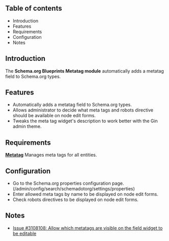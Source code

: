 Table of contents
-----------------

* Introduction
* Features
* Requirements
* Configuration
* Notes


Introduction
------------

The **Schema.org Blueprints Metatag module** automatically adds a metatag field
to Schema.org types.


Features
--------

- Automatically adds a metatag field to Schema.org types.
- Allows administrator to decide what meta tags and robots directive should
  be available on node edit forms.
- Tweaks the meta tag widget's description to work better with the Gin admin
  theme.


Requirements
------------

**[Metatag](https://www.drupal.org/project/metatag)**
Manages meta tags for all entities.


Configuration
-------------

- Go to the Schema.org properties configuration page.
  (/admin/config/search/schemadotorg/settings/properties)
- Enter allowed meta tags by name to be displayed on node edit forms.
- Check robots directives to be displayed on node edit forms.


Notes
-----

- [Issue #3108108: Allow which metatags are visible on the field widget to be editable](https://www.drupal.org/project/metatag/issues/3108108)
